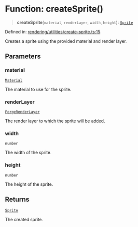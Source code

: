 # Function: createSprite()

> **createSprite**(`material`, `renderLayer`, `width`, `height`): [`Sprite`](../classes/Sprite.md)

Defined in: [rendering/utilities/create-sprite.ts:15](https://github.com/Forge-Game-Engine/Forge/blob/6a4c05c6b58848e53a4f2ca7d9cd2f9b6c10e5ac/src/rendering/utilities/create-sprite.ts#L15)

Creates a sprite using the provided material and render layer.

## Parameters

### material

[`Material`](../classes/Material.md)

The material to use for the sprite.

### renderLayer

[`ForgeRenderLayer`](../classes/ForgeRenderLayer.md)

The render layer to which the sprite will be added.

### width

`number`

The width of the sprite.

### height

`number`

The height of the sprite.

## Returns

[`Sprite`](../classes/Sprite.md)

The created sprite.
